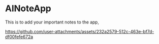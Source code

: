 # AINoteApp
 This is to add your important notes to the app,


https://github.com/user-attachments/assets/232a2579-512c-463e-bf7d-df00fefe672a

